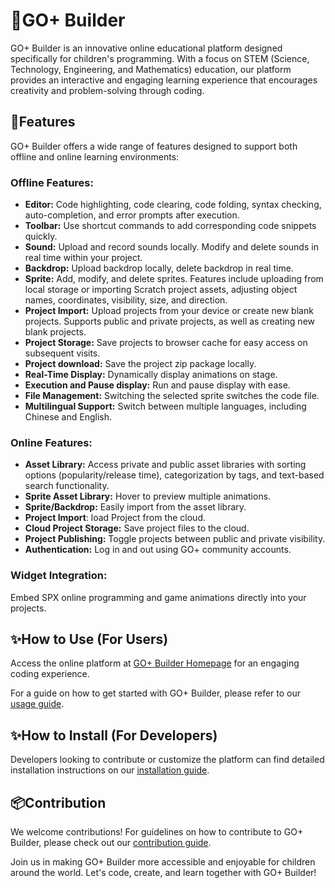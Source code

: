 # 💐GO+ Builder

GO+ Builder is an innovative online educational platform designed specifically for children's programming. With a focus on STEM (Science, Technology, Engineering, and Mathematics) education, our platform provides an interactive and engaging learning experience that encourages creativity and problem-solving through coding.

## 📖Features

GO+ Builder offers a wide range of features designed to support both offline and online learning environments:

### Offline Features:

- **Editor:** Code highlighting, code clearing, code folding, syntax checking, auto-completion, and error prompts after execution.
- **Toolbar:** Use shortcut commands to add corresponding code snippets quickly.
- **Sound:** Upload and record sounds locally. Modify and delete sounds in real time within your project.
- **Backdrop:** Upload backdrop locally, delete backdrop in real time.
- **Sprite:** Add, modify, and delete sprites. Features include uploading from local storage or importing Scratch project assets, adjusting object names, coordinates, visibility, size, and direction.
- **Project Import:** Upload projects from your device or create new blank projects. Supports public and private projects, as well as creating new blank projects.
- **Project Storage:** Save projects to browser cache for easy access on subsequent visits.
- **Project download:** Save the project zip package locally.
- **Real-Time Display:** Dynamically display animations on stage.
- **Execution and Pause display:** Run and pause display with ease.
- **File Management:** Switching the selected sprite switches the code file.
- **Multilingual Support:** Switch between multiple languages, including Chinese and English.

### Online Features:

- **Asset Library:** Access private and public asset libraries with sorting options (popularity/release time), categorization by tags, and text-based search functionality.
- **Sprite Asset Library:** Hover to preview multiple animations.
- **Sprite/Backdrop:** Easily import from the asset library.
- **Project Import**: load Project from the cloud.
- **Cloud Project Storage:** Save project files to the cloud.
- **Project Publishing:** Toggle projects between public and private visibility.
- **Authentication:** Log in and out using GO+ community accounts.

### **Widget Integration:** 

Embed SPX online programming and game animations directly into your projects.

## ✨How to Use (For Users)

Access the online platform at [GO+ Builder Homepage](https://builder.goplus.org) for an engaging coding experience.

For a guide on how to get started with GO+ Builder, please refer to our [usage guide](./docs/usage/usage.md).

## ✨How to Install (For Developers)

Developers looking to contribute or customize the platform can find detailed installation instructions on our [installation guide](./docs/installation/installation.md). 

## 📦Contribution

We welcome contributions! For guidelines on how to contribute to GO+ Builder, please check out our [contribution guide](./docs/contribution/contribution.md).

Join us in making GO+ Builder more accessible and enjoyable for children around the world. Let's code, create, and learn together with GO+ Builder!